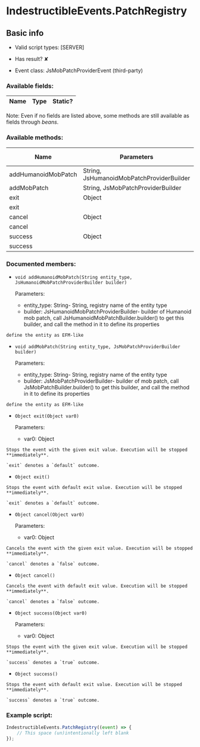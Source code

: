 # IndestructibleEvents.PatchRegistry

## Basic info

- Valid script types: [SERVER]

- Has result? ✘

- Event class: JsMobPatchProviderEvent (third-party)

### Available fields:

| Name | Type | Static? |
| ---- | ---- | ------- |

Note: Even if no fields are listed above, some methods are still available as fields through *beans*.

### Available methods:

| Name | Parameters | Return type | Static? |
| ---- | ---------- | ----------- | ------- |
| addHumanoidMobPatch | String, JsHumanoidMobPatchProviderBuilder |  | void | ✘ |
| addMobPatch | String, JsMobPatchProviderBuilder |  | void | ✘ |
| exit | Object |  | Object | ✘ |
| exit |  |  | Object | ✘ |
| cancel | Object |  | Object | ✘ |
| cancel |  |  | Object | ✘ |
| success | Object |  | Object | ✘ |
| success |  |  | Object | ✘ |


### Documented members:

- `void addHumanoidMobPatch(String entity_type, JsHumanoidMobPatchProviderBuilder builder)`

  Parameters:
  - entity_type: String- String, registry name of the entity type
  - builder: JsHumanoidMobPatchProviderBuilder- builder of Humanoid mob patch, call JsHumanoidMobPatchBuilder.builder() to get this builder, and call the method in it to define its properties

```
define the entity as EFM-like
```

- `void addMobPatch(String entity_type, JsMobPatchProviderBuilder builder)`

  Parameters:
  - entity_type: String- String, registry name of the entity type
  - builder: JsMobPatchProviderBuilder- builder of mob patch, call JsMobPatchBuilder.builder() to get this builder, and call the method in it to define its properties

```
define the entity as EFM-like
```

- `Object exit(Object var0)`

  Parameters:
  - var0: Object

```
Stops the event with the given exit value. Execution will be stopped **immediately**.

`exit` denotes a `default` outcome.
```

- `Object exit()`
```
Stops the event with default exit value. Execution will be stopped **immediately**.

`exit` denotes a `default` outcome.
```

- `Object cancel(Object var0)`

  Parameters:
  - var0: Object

```
Cancels the event with the given exit value. Execution will be stopped **immediately**.

`cancel` denotes a `false` outcome.
```

- `Object cancel()`
```
Cancels the event with default exit value. Execution will be stopped **immediately**.

`cancel` denotes a `false` outcome.
```

- `Object success(Object var0)`

  Parameters:
  - var0: Object

```
Stops the event with the given exit value. Execution will be stopped **immediately**.

`success` denotes a `true` outcome.
```

- `Object success()`
```
Stops the event with default exit value. Execution will be stopped **immediately**.

`success` denotes a `true` outcome.
```



### Example script:

```js
IndestructibleEvents.PatchRegistry((event) => {
	// This space (un)intentionally left blank
});
```

